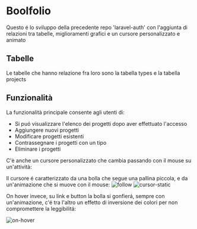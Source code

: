 # Boolfolio

Questo é lo sviluppo della precedente repo 'laravel-auth' con l'aggiunta di relazioni tra tabelle, miglioramenti grafici e un cursore personalizzato e animato

## Tabelle

Le tabelle che hanno relazione fra loro sono la tabella types e la tabella projects

## Funzionalità

La funzionalità principale consente agli utenti di:

-   Si puó visualizzare l'elenco dei progetti dopo aver effettuato l'accesso
-   Aggiungere nuovi progetti
-   Modificare progetti esistenti
-   Contrassegnare i progetti con un tipo
-   Eliminare i progetti

C'è anche un cursore personalizzato che cambia passando con il mouse su un'attività:

Il cursore é caratterizzato da una bolla che segue una pallina piccola, e da un'animazione che si muove con il mouse:
![follow](follow.png) ![cursor-static](cursor-static.png)

On hover invece, su link e button la bolla si gonfierá, sempre con un'animazione, c'é tra l'altro un effetto di inversione dei colori per non compromettere la leggibilitá:

![on-hover](on-hover.png)
